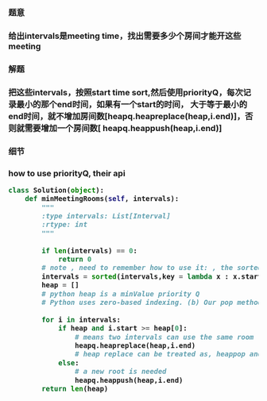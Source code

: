 <h3>题意<h3>
<p>给出intervals是meeting time，找出需要多少个房间才能开这些meeting<p>

<h3>解题<h3>
<p>把这些intervals，按照start time sort,然后使用priorityQ，每次记录最小的那个end时间，如果有一个start的时间，
大于等于最小的end时间，就不增加房间数[heapq.heapreplace(heap,i.end)]，否则就需要增加一个房间数[ heapq.heappush(heap,i.end)]<p>

<h3>细节<h3>
<p>how to use priorityQ, their api<p>


```python
class Solution(object):
    def minMeetingRooms(self, intervals):
        """
        :type intervals: List[Interval]
        :rtype: int
        """
 
        if len(intervals) == 0:
            return 0
        # note , need to remember how to use it: , the sorted, with lambda func
        intervals = sorted(intervals,key = lambda x : x.start)
        heap = []
        # python heap is a minValue priority Q
        # Python uses zero-based indexing. (b) Our pop method returns the smallest item, not the largest (called a “min heap” in textbooks; 
        
        for i in intervals:
            if heap and i.start >= heap[0]:
                # means two intervals can use the same room
                heapq.heapreplace(heap,i.end)
                # heap replace can be treated as, heappop and heappush
            else:
                # a new root is needed
                heapq.heappush(heap,i.end)
        return len(heap)
```
